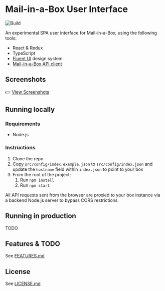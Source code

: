 # Mail-in-a-Box User Interface

![Build](https://github.com/badsyntax/mailinabox-ui/workflows/Build/badge.svg)

An experimental SPA user interface for Mail-in-a-Box, using the following tools:

- React & Redux
- TypeScript
- [Fluent UI](https://github.com/microsoft/fluentui) design system
- [Mail-in-a-Box API client](https://github.com/badsyntax/mailinabox-api)

## Screenshots

👉 [View Screenshots](https://github.com/badsyntax/mailinabox-ui/wiki/Screenshots)

## Running locally

### Requirements

- Node.js

### Instructions

1. Clone the repo
2. Copy `src/config/index.example.json` to `src/config/index.json` and update the `hostname` field within `index.json` to point to your box
3. From the root of the project:
   1. Run `npm install`
   2. Run `npm start`

All API requests sent from the browser are proxied to your box instance via a backend Node.js server to bypass CORS restrictions.

## Running in production

TODO

## Features & TODO

See [FEATURES.md](./FEATURES.md)

## License

See [LICENSE.md](./LICENSE.md)
